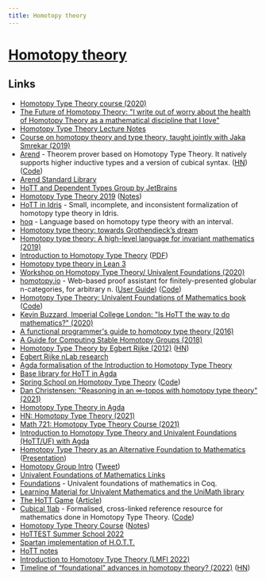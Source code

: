 ```yaml
---
title: Homotopy theory
---
```


# [Homotopy theory](https://ncatlab.org/nlab/show/homotopy+theory)

## Links

- [Homotopy Type Theory course (2020)](http://www.cs.cmu.edu/~rwh/courses/hott/)
- [The Future of Homotopy Theory: "I write out of worry about the health of Homotopy Theory as a mathematical discipline that I love"](https://www.reddit.com/r/math/comments/8dvtoh/the_future_of_homotopy_theory_i_write_out_of/)
- [Homotopy Type Theory Lecture Notes](https://github.com/RobertHarper/hott-notes)
- [Course on homotopy theory and type theory, taught jointly with Jaka Smrekar (2019)](https://github.com/andrejbauer/homotopy-type-theory-course)
- [Arend](https://arend-lang.github.io/) - Theorem prover based on Homotopy Type Theory. It natively supports higher inductive types and a version of cubical syntax. ([HN](https://news.ycombinator.com/item?id=20630319)) ([Code](https://github.com/JetBrains/Arend))
- [Arend Standard Library](https://github.com/JetBrains/arend-lib)
- [HoTT and Dependent Types Group by JetBrains](https://research.jetbrains.org/groups/group-for-dependent-types-and-hott)
- [Homotopy Type Theory 2019](https://hott.github.io/HoTT-2019//summer-school/) ([Notes](https://github.com/CodaFi/Hott-Summer))
- [HoTT in Idris](https://github.com/associahedron/HoTT-Idris) - Small, incomplete, and inconsistent formalization of homotopy type theory in Idris.
- [hoq](https://github.com/valis/hoq) - Language based on homotopy type theory with an interval.
- [Homotopy type theory: towards Grothendieck’s dream](https://home.sandiego.edu/~shulman/papers/hott-grothendieck.pdf)
- [Homotopy type theory: A high-level language for invariant mathematics (2019)](https://home.sandiego.edu/~shulman/papers/highlevel.pdf)
- [Introduction to Homotopy Type Theory](https://github.com/EgbertRijke/HoTT-Intro) ([PDF](http://www.andrew.cmu.edu/user/erijke/hott/hott_intro.pdf))
- [Homotopy type theory in Lean 3](https://github.com/gebner/hott3)
- [Workshop on Homotopy Type Theory/ Univalent Foundations (2020)](https://hott-uf.github.io/2020/)
- [homotopy.io](https://homotopy.io/) - Web-based proof assistant for finitely-presented globular n-categories, for arbitrary n. ([User Guide](https://ncatlab.org/nlab/show/homotopy.io)) ([Code](https://github.com/homotopy-io/homotopy-webclient))
- [Homotopy Type Theory: Univalent Foundations of Mathematics book](https://homotopytypetheory.org/book/) ([Code](https://github.com/HoTT/book))
- [Kevin Buzzard, Imperial College London: "Is HoTT the way to do mathematics?" (2020)](https://www.youtube.com/watch?v=q5-pykbfViA)
- [A functional programmer's guide to homotopy type theory (2016)](https://dl.acm.org/doi/10.1145/2951913.2976748)
- [A Guide for Computing Stable Homotopy Groups (2018)](https://arxiv.org/abs/1801.07530)
- [Homotopy Type Theory by Egbert Rijke (2012)](https://hottheory.files.wordpress.com/2012/08/hott2.pdf) ([HN](https://news.ycombinator.com/item?id=24902852))
- [Egbert Rijke nLab research](https://ncatlab.org/nlab/show/Egbert+Rijke)
- [Agda formalisation of the Introduction to Homotopy Type Theory](https://github.com/HoTT-Intro/Agda)
- [Base library for HoTT in Agda](https://github.com/pcapriotti/agda-base)
- [Spring School on Homotopy Type Theory](https://epit2020cnrs.inria.fr/) ([Code](https://github.com/HoTT/EPIT-2020))
- [Dan Christensen: "Reasoning in an ∞-topos with homotopy type theory" (2021)](https://www.youtube.com/watch?v=_0sEEAMwHzo)
- [Homotopy Type Theory in Agda](https://github.com/HoTT/HoTT-Agda)
- [HN: Homotopy Type Theory (2021)](https://news.ycombinator.com/item?id=27589503)
- [Math 721: Homotopy Type Theory Course (2021)](https://github.com/emilyriehl/721)
- [Introduction to Homotopy Type Theory and Univalent Foundations (HoTT/UF) with Agda](https://www.cs.bham.ac.uk/~mhe/HoTT-UF-in-Agda-Lecture-Notes/index.html)
- [Homotopy Type Theory as an Alternative Foundation to Mathematics](https://github.com/bi-functor/hott-thesis/blob/master/hott-thesis.pdf) ([Presentation](https://github.com/bi-functor/hott-thesis/blob/master/hott-thesis-presentation.pdf))
- [Homotopy Group Intro](https://www.youtube.com/watch?v=fJJ7NhkySXM) ([Tweet](https://twitter.com/alex_berg/status/1447255627315752968))
- [Univalent Foundations of Mathematics Links](https://www.math.ias.edu/~vladimir/Site3/Univalent_Foundations.html)
- [Foundations](https://github.com/UniMath/Foundations) - Univalent foundations of mathematics in Coq.
- [Learning Material for Univalent Mathematics and the UniMath library](https://github.com/UniMath/Schools)
- [The HoTT Game](https://github.com/thehottgame/TheHoTTGame) ([Article](https://homotopytypetheory.org/2021/12/01/the-hott-game/))
- [Cubical 1lab](https://cubical.1lab.dev/) - Formalised, cross-linked reference resource for mathematics done in Homotopy Type Theory. ([Code](https://github.com/plt-amy/cubical-1lab))
- [Homotopy Type Theory Course](https://www.cs.cmu.edu/~rwh/courses/hott/) ([Notes](https://github.com/RobertHarper/hott-notes))
- [HoTTEST Summer School 2022](https://uwo.ca/math/faculty/kapulkin/seminars/hottest_summer_school_2022.html)
- [Spartan implementation of H.O.T.T.](https://github.com/Trebor-Huang/Down-The-Path)
- [HoTT notes](https://github.com/lemastero/hott-wiki)
- [Introduction to Homotopy Type Theory (LMFI 2022)](https://github.com/herbelin/LMFI-HoTT)
- [Timeline of “foundational” advances in homotopy theory? (2022)](https://mathoverflow.net/questions/424853/timeline-of-foundational-advances-in-homotopy-theory) ([HN](https://news.ycombinator.com/item?id=31845898))
